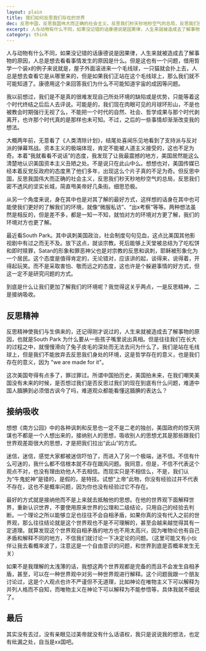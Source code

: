 ```yaml
---
layout: plain
title: 我们如何反思我们存在的世界
dec: 反思中国，反思我国伟大而正确的社会主义，反思我们秒天秒地秒空气的总局，反思我们密不透风的坚实长城，简直甩美帝好几条街。细思恐极。
excerpt: 人与动物有什么不同，如果没记错的话康德说是因果律，人生来就被造成去了解事物的原因，人总是想去看看事情发生的原因是什么。但是这也有一个问题，借用哲学一个装x的例子来说就是，屋子外面滚进来一个毛线球，一只猫就会扑上去，人总是想去查看它是从哪里来的，但是如果我们正站在这个毛线球上，那么我们就不可能知道了。康德用这个来回答我们为什么不可能知道宇宙的成因等问题。
category: think
---
```



人与动物有什么不同，如果没记错的话康德说是因果律，人生来就被造成去了解事物的原因，人总是想去看看事情发生的原因是什么。但是这也有一个问题，借用哲学一个装x的例子来说就是，屋子外面滚进来一个毛线球，一只猫就会扑上去，人总是想去查看它是从哪里来的，但是如果我们正站在这个毛线球上，那么我们就不可能知道了。康德用这个来回答我们为什么不可能知道宇宙的成因等问题。

我以前想过，我们是不是真的很难发现自己所处环境的缺陷或是优势，只能等着这个时代终结之后后人去评说。可能是的，我们现在肉眼可见的月球环形山，不是也被教会时期强行无视了么，不能把一个时代的自然、社会、哲学成果与那个时代剥离开，也许那个时代真的是那样也未可知。不过，之后的一些事情却渐渐改变我的想法。

大概两年前，无意看了《人类清除计划》，结尾处喜闻乐见地看到了支持派与反对派的弹幕骂战。资本主义的极端体现，肯定不能被人道主义接受的，这也不足为奇。本着“我就看看不说话”的态度，我发现了让我最震撼的地方，美国居然能这么清楚地认识美国资本主义丑陋之处。不是说只在此山中么。想想也对，美国传媒已经本着反党反政府的态度黑了他们多年，出现这么个片子真的不足为奇。但反思中国，反思我国伟大而正确的社会主义，反思我们秒天秒地秒空气的总局，反思我们密不透风的坚实长城，简直甩美帝好几条街。细思恐极。

 从另一个角度来说，身在其中也是对其了解的最好方式，这样想的话身在其中也可能使我们更好的了解我们的环境，就像“微服私访”、“出x考察”等等。两种想法虽然是相反的，但是差不多，都是一知一不知，就怕对方的环境对方更了解，我们的环境对方也更了解。

最近看South Park。其中讽刺美国政治，社会制度句句见血，这点比美国其他影视剧中有过之而无不及。放下这点，就谈宗教。死后能够上天堂被总结为了吃松饼和即时赎罪，Satan的形象和罪恶神父也是对宗教的反思和讽刺，耶稣被形象化为一个居民。这个态度是值得肯定的，无论错对，应该讲的起，谈得来，说得着，开得起玩笑。而不是采取害怕、敬而远之的态度，这也许是个躲避事情的好方式，但这一定不是研究问题的方式。

到底是什么让我们更加了解我们的环境呢？我觉得这关乎两点，一是反思精神，二是接纳吸收。

 ## 反思精神

反思精神使我们与生俱来的，还记得刚才说过的，人生来就被造成去了解事物的原因，也就是South Park 为什么要从一些孩子嘴里说出真相。但是往往我们在长大的过程之中，就慢慢滑向了兔子皮毛的深处而无法去问为什么了。我们是站在毛线球上，但是我们不能放弃去反思我们身处的环境，这是哲学存在的意义，也是我们存在的意义，因为 "we are made for it"。

这次美国夸得有点多了，罪过罪过。所谓中国拍历史，美国拍未来，在我们嘲笑美国没有未来的时候，是否想过我们是否反思过我们的现在到底有什么问题，难道中国人腼腆到必须借古讽今了吗，难道观众都能看懂这腼腆的表达么？

## 接纳吸收

想想《南方公园》中的各种讽刺和反思也一定不是二老的独创，美国政府的惊天阴谋也不都是一个人想出来的，接纳别人的思想，吸收别人的思想尤其是那些跟我们世界观差距很大的思想，才是把我们拉出“此山”的方式。

迷信，迷信，感觉大家都被迷信吓怕了，而进入了另一个极端，迷不信。不信有什么可迷的，我什么都不信根本就不存在跟风问题。我同意，但是，不信不代表这个观点不对，也没有理由劝他人不去相信。而现实只是不相信么，不是，我们认为“牛鬼蛇神”是错的，是假的，是特技。试想“上帝”此物，你没有经验过并不代表不存在，这也不是概率问题，因为你也没有经验过它不存在。

最好的方式就是接纳他而不是上来就去抵触他的思想。在他的世界观下面解释世界，重新认识世界，不要使用原来世界的公理和二级结论，只用自己的经验去判断。一个理论之所以能够立足也往往不会自相矛盾，如果你真的没有代入之前的世界观，那么往往结论就是这个世界观也不是不可理解的，甚至会越来越觉得其有一定道理。就算发现这个世界观自相矛盾的地方也不用太高兴，因为唯物论也有自己矛盾和解释不同的地方，不信我们就讨论一下决定论的问题。（这里可能又有小伙伴让我去看概率波了，注意这是一个自由意识的问题，和世界到底是否概率发生无关）

如果不是我理解的太浅薄的话，我想这两个世界观都是完备的而且不会发生自相矛盾，甚至，可以在一种世界观中对另一种世界观进行解释。这个问题我跟一个朋友讨论过，这是个人观点也许不严谨但不无道理，比如神论在唯物主义下可以解释为并列人格而不自知，而唯物主义在神论下可以解释为不能参悟等，具体我就不细说了。

## 最后

其实没有去过，没有亲眼见过美帝就没有什么话语权，我只是说说我的想法，也定有纰漏之处，自当是xx国吧。

